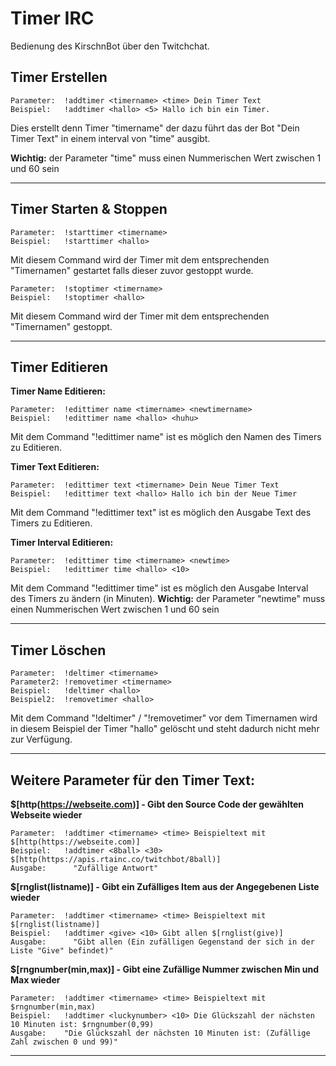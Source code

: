 # Timer IRC

Bedienung des KirschnBot über den Twitchchat.

## Timer Erstellen

	Parameter:	!addtimer <timername> <time> Dein Timer Text
	Beispiel:   !addtimer <hallo> <5> Hallo ich bin ein Timer.

Dies erstellt denn Timer "timername" der dazu führt das der Bot "Dein Timer Text" in einem interval von "time" ausgibt.

**Wichtig:** der Parameter "time" muss einen Nummerischen Wert zwischen 1 und 60 sein 

<hr>

## Timer Starten & Stoppen

	Parameter:	!starttimer <timername>
	Beispiel:   !starttimer <hallo>

Mit diesem Command wird der Timer mit dem entsprechenden "Timernamen" gestartet falls dieser zuvor gestoppt wurde.

	Parameter:	!stoptimer <timername>
	Beispiel:   !stoptimer <hallo>

Mit diesem Command wird der Timer mit dem entsprechenden "Timernamen" gestoppt.

<hr>

## Timer Editieren

**Timer Name Editieren:**

	Parameter:	!edittimer name <timername> <newtimername>
	Beispiel:   !edittimer name <hallo> <huhu>

Mit dem Command "!edittimer name" ist es möglich den Namen des Timers zu Editieren.

**Timer Text Editieren:**

	Parameter:	!edittimer text <timername> Dein Neue Timer Text
	Beispiel:   !edittimer text <hallo> Hallo ich bin der Neue Timer

Mit dem Command "!edittimer text" ist es möglich den Ausgabe Text des Timers zu Editieren.

**Timer Interval Editieren:**

	Parameter:	!edittimer time <timername> <newtime>
	Beispiel:   !edittimer time <hallo> <10>

Mit dem Command "!edittimer time" ist es möglich den Ausgabe Interval des Timers zu ändern (in Minuten).
**Wichtig:** der Parameter "newtime" muss einen Nummerischen Wert zwischen 1 und 60 sein 

<hr>

## Timer Löschen

	Parameter:	!deltimer <timername>
	Parameter2:	!removetimer <timername>
	Beispiel:	!deltimer <hallo>
	Beispiel2:	!removetimer <hallo>

Mit dem Command "!deltimer" / "!removetimer" vor dem Timernamen wird in diesem Beispiel der Timer "hallo" gelöscht und steht dadurch nicht mehr zur Verfügung.

<hr>

## Weitere Parameter für den Timer Text:

**$[http(https://webseite.com)] - Gibt den Source Code der gewählten Webseite wieder**

	Parameter:	!addtimer <timername> <time> Beispieltext mit $[http(https://webseite.com)]
	Beispiel: 	!addtimer <8ball> <30> $[http(https://apis.rtainc.co/twitchbot/8ball)]
	Ausgabe:	  "Zufällige Antwort"

**$[rnglist(listname)] - Gibt ein Zufälliges Item aus der Angegebenen Liste wieder**

	Parameter:	!addtimer <timername> <time> Beispieltext mit $[rnglist(listname)]
	Beispiel: 	!addtimer <give> <10> Gibt allen $[rnglist(give)]
	Ausgabe:	  "Gibt allen (Ein zufälligen Gegenstand der sich in der Liste "Give" befindet)"

**$[rngnumber(min,max)] - Gibt eine Zufällige Nummer zwischen Min und Max wieder**

	Parameter:	!addtimer <timername> <time> Beispieltext mit $rngnumber(min,max)
	Beispiel: 	!addtimer <luckynumber> <10> Die Glückszahl der nächsten 10 Minuten ist: $rngnumber(0,99)
	Ausgabe:  	"Die Glückszahl der nächsten 10 Minuten ist: (Zufällige Zahl zwischen 0 und 99)"

<hr>
